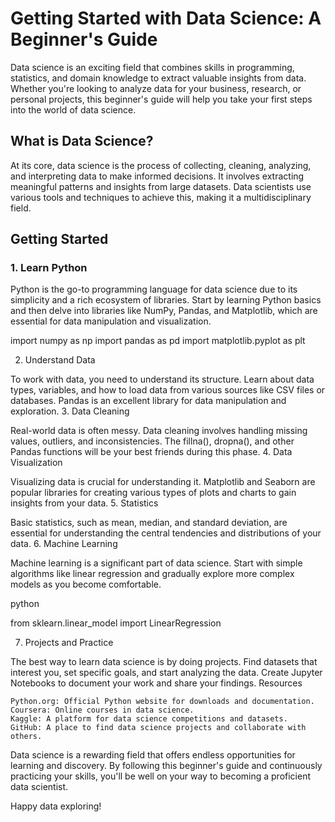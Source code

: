 # Getting Started with Data Science: A Beginner's Guide

Data science is an exciting field that combines skills in programming, statistics, and domain knowledge to extract valuable insights from data. Whether you're looking to analyze data for your business, research, or personal projects, this beginner's guide will help you take your first steps into the world of data science.

## What is Data Science?

At its core, data science is the process of collecting, cleaning, analyzing, and interpreting data to make informed decisions. It involves extracting meaningful patterns and insights from large datasets. Data scientists use various tools and techniques to achieve this, making it a multidisciplinary field.

## Getting Started

### 1. Learn Python

Python is the go-to programming language for data science due to its simplicity and a rich ecosystem of libraries. Start by learning Python basics and then delve into libraries like NumPy, Pandas, and Matplotlib, which are essential for data manipulation and visualization.

import numpy as np
import pandas as pd
import matplotlib.pyplot as plt

2. Understand Data

To work with data, you need to understand its structure. Learn about data types, variables, and how to load data from various sources like CSV files or databases. Pandas is an excellent library for data manipulation and exploration.
3. Data Cleaning

Real-world data is often messy. Data cleaning involves handling missing values, outliers, and inconsistencies. The fillna(), dropna(), and other Pandas functions will be your best friends during this phase.
4. Data Visualization

Visualizing data is crucial for understanding it. Matplotlib and Seaborn are popular libraries for creating various types of plots and charts to gain insights from your data.
5. Statistics

Basic statistics, such as mean, median, and standard deviation, are essential for understanding the central tendencies and distributions of your data.
6. Machine Learning

Machine learning is a significant part of data science. Start with simple algorithms like linear regression and gradually explore more complex models as you become comfortable.

python

from sklearn.linear_model import LinearRegression

7. Projects and Practice

The best way to learn data science is by doing projects. Find datasets that interest you, set specific goals, and start analyzing the data. Create Jupyter Notebooks to document your work and share your findings.
Resources

    Python.org: Official Python website for downloads and documentation.
    Coursera: Online courses in data science.
    Kaggle: A platform for data science competitions and datasets.
    GitHub: A place to find data science projects and collaborate with others.

Data science is a rewarding field that offers endless opportunities for learning and discovery. By following this beginner's guide and continuously practicing your skills, you'll be well on your way to becoming a proficient data scientist.

Happy data exploring!
